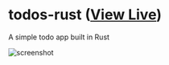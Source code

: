# todos-rust ([View Live](https://replit.com/@eesazahed/todos-rust?v=1))
A simple todo app built in Rust

![screenshot](https://user-images.githubusercontent.com/97064249/222932248-1d98b7ee-539c-4bce-a01b-c184fda6e734.png)
